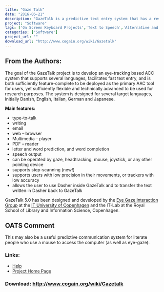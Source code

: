 ```yaml
---
title: "Gaze Talk"
date: "2016-06-21"
description: "GazeTalk is a predictive text entry system that has a restricted on-screen keyboard with ambiguous layout for severely disabled people. The main reason for using such a keyboard layout is that it enables the use of an eye tracker with a low spatial resolution (e.g., a web-camera based eye tracker)."
project: "Software"
tags: ['On Screen Keyboard Projects','Text to Speech','Alternative and Augmentative Communication','Text input Projects','Communication' ]
categories: ['Software']
project_url: ""
download_url: "http://www.cogain.org/wiki/Gazetalk"
---
```

From the Authors:
-----------------

The goal of the GazeTalk project is to develop an eye-tracking based ACC system that supports several languages, facilitates fast text entry, and is both sufficiently feature-complete to be deployed as the primary AAC tool for users, yet sufficiently flexible and technically advanced to be used for research purposes. The system is designed for several target languages, initially Danish, English, Italian, German and Japanese.

**Main features:**

- type-to-talk
- writing
- email
- web – browser
- Multimedia – player
- PDF – reader
- letter and word prediction, and word completion
- speech output
- can be operated by gaze, headtracking, mouse, joystick, or any other pointing device
- supports step-scanning (new!)
- supports users with low precision in their movements, or trackers with low accuracy
- allows the user to use Dasher inside GazeTalk and to transfer the text written in Dasher back to GazeTalk

 GazeTalk 5.0 has been designed and developed by the <a href="">Eye Gaze Interaction Group</a> at the <a href="">IT University of Copenhagen</a> and the IT-Lab at the Royal School of Library and Information Science, Copenhagen.

  
OATS Comment
------------

This may also be a useful predictive communication system for literate people who use a mouse to access the computer (as well as eye-gaze).

### Links:
- <a href="http://www.cogain.org/results/applications/results/applications/gazetalk/Short_manual_for_GazeTalk_5_2%20_2.pdf">Help</a>
- <a href="http://www.gazegroup.org/research/15">Project Home Page</a>

### Download: http://www.cogain.org/wiki/Gazetalk 